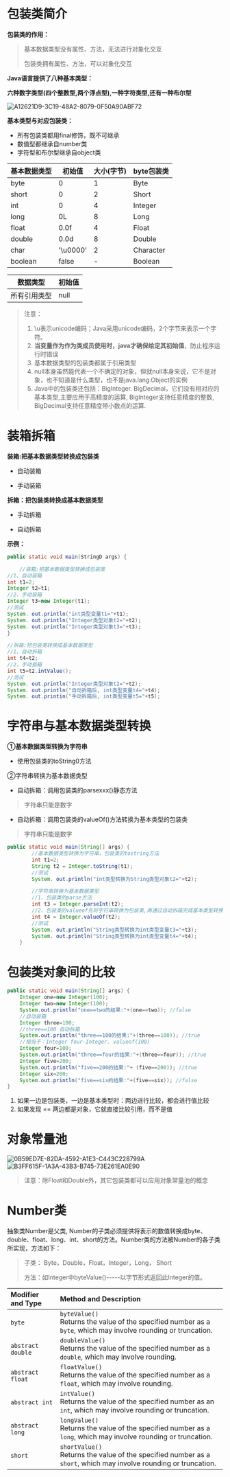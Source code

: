 
# 包装类简介

**包装类的作用：**

> 基本数据类型没有属性、方法，无法进行对象化交互
>
> 包装类拥有属性、方法，可以对象化交互

**Java语言提供了八种基本类型：**

**六种数字类型(四个整数型,两个浮点型),一种字符类型,还有一种布尔型**

![A12621D9-3C19-48A2-8079-0F50A90ABF72](https://tva1.sinaimg.cn/large/007S8ZIlly1ghm14upua3j30sw0dp415.jpg)

**基本类型与对应包装类：**

- 所有包装类都用final修饰，既不可继承
- 数值型都继承自number类
- 字符型和布尔型继承自object类

| 基本数据类型 | 初始值   | 大小(字节) | byte包装类 |
| ------------ | -------- | ---------- | ---------- |
| byte         | 0        | 1          | Byte       |
| short        | 0        | 2          | Short      |
| int          | 0        | 4          | Integer    |
| long         | 0L       | 8          | Long       |
| float        | 0.0f     | 4          | Float      |
| double       | 0.0d     | 8          | Double     |
| char         | '\u0000' | 2          | Character  |
| boolean      | false    | -          | Boolean    |

| 数据类型     | 初始值 |
| ------------ | ------ |
| 所有引用类型 | null   |

> 注意：
>
> 1. \u表示unicode编码；Java采用unicode编码，2个字节来表示一个字符。
> 2. **当变量作为作为类成员使用时，java才确保给定其初始值**，防止程序运行时错误
> 3. 基本数据类型的包装类都属于引用类型
> 4. null本身虽然能代表一个不确定的对象，但就null本身来说，它不是对象，也不知道是什么类型，也不是java.lang.Object的实例
> 5. Java中的包装类还包括：BigInteger. BigDecimal，它们没有相对应的基本类型,主要应用于高精度的运算, BigInteger支持任意精度的整数, BigDecimal支持任意精度带小数点的运算.

# 装箱拆箱

**装箱:把基本数据类型转换成包装类**

- 自动装箱

- 手动装箱

**拆箱：把包装类转换成基本数据类型**

- 手动拆箱

- 自动拆箱

**示例：**

```java
public static void main(StringD args) { 

    //装箱:把基本数据类型转换成包装类
//1、自动装箱
int t1=2;
Integer t2=t1;
//2、手动装箱
Integer t3=new Integer(t1);
//测试
System. out.println("int类型变量t1="+t1);
System. out.println("Integer类型对象t2="+t2);
System. out.println("Integer类型对象t3="+t3);
}

//拆箱:把包装类转换成基本数据类型
//1、自动拆箱
int t4=t2;
//2、手动抵箱
int t5=t2.intValue();
//测试
System. out.println("Integer类型对象t2="+t2);
System. out.println("自动拆箱后, int类型变量t4="+t4);
System. out.printin("手动拆箱后, int类型变量t5="+t5);
```

# 字符串与基本数据类型转换

**①基本数据类型转换为字符串**

- 使用包装类的toString0方法

②字符串转换为基本数据类型

- 自动拆箱：调用包装类的parsexxx()静态方法

> 字符串只能是数字

- 自动拆箱：调用包装类的valueOf()方法转换为基本类型的包装类

> 字符串只能是数字

```java
public static void main(String[] args) {
        //基本数据类型转换为字符串，包装类的tostring方法
        int t1=2;
        String t2 = Integer.toString(t1);
        //测试
        System. out.println("int类型转换为String类型对象t2="+t2);

        //字符串转换为基本数据类型
        //1、包装类的parse方法
        int t3 = Integer.parseInt(t2);
        //2、包装类的valueof先将字符串转换为包装类,再通过自动拆箱完成基本类型转换
        int t4 = Integer.valueOf(t2);
        //测试
        System. out.println("String类型转换为int类型变量t3="+t3);
        System. out.println("String类型转换为int类型变量t4="+t4);
    }
```

# 包装类对象间的比较

```java
public static void main(String[] args) {
    Integer one=new Integer(100);
    Integer two=new Integer(100);
    System.out.println("one==two的结果:"+(one==two)); //false
    //自动装箱
    Integer three=100;
    //three==100 自动拆箱
    System.out.println("three==100的结果:"+(three==100)); //true
    //相当于：Integer four-Integer. valueof(100)
    Integer four=100;
    System.out.println("three==four的结果:"+(three==four)); //true
    Integer five=200;
    System.out.println("five==200的结果:"+ (five==200)); //true
    Integer six=200;
    System.out.println("five==six的结果:"+(five==six)); //false
}
```

1. 如果一边是包装类，一边是基本类型时：两边进行比较，都会进行值比较
2. 如果发现 == 两边都是对象，它就直接比较引用，而不是值

# 对象常量池

![0B59ED7E-82DA-4592-A1E3-C443C228799A](https://tva1.sinaimg.cn/large/007S8ZIlly1ghm2z96tgij309v04v0u2.jpg)               ![B3FF615F-1A3A-43B3-B745-73E261EA0E90](https://tva1.sinaimg.cn/large/007S8ZIlly1ghm33ru2auj30ck08pabq.jpg)

> 注意：除Float和Double外，其它包装类都可以应用对象常量池的概念

# Number类

抽象类Number是父类, Number的子类必须提供将表示的数值转换成byte、 double、float、long、int、short的方法。Number类的方法被Number的各子类所实现，方法如下：

> 
>
> 子类： Byte，Double，Float，Integer，Long， Short
>
> 方法：如Integer中byteValue()-----以字节形式返回此Integer的值。

| Modifier and Type | Method and Description                                       |
| :---------------- | :----------------------------------------------------------- |
| `byte`            | `byteValue()`<br />Returns the value of the specified number as a `byte`, which may involve rounding or truncation. |
| `abstract double` | `doubleValue()`<br />Returns the value of the specified number as a `double`, which may involve rounding. |
| `abstract float`  | `floatValue()`<br />Returns the value of the specified number as a `float`, which may involve rounding. |
| `abstract int`    | `intValue()`<br />Returns the value of the specified number as an `int`, which may involve rounding or truncation. |
| `abstract long`   | `longValue()`<br />Returns the value of the specified number as a `long`, which may involve rounding or truncation. |
| `short`           | `shortValue()`<br />Returns the value of the specified number as a `short`, which may involve rounding or truncation. |

